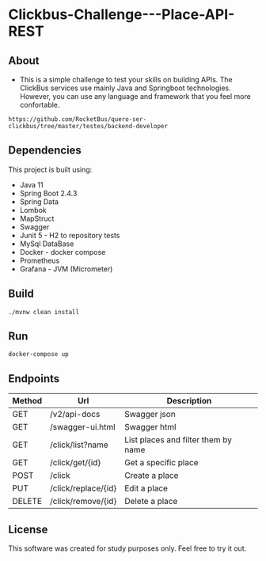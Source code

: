 # Clickbus-Challenge---Place-API-REST

## About
- This is a simple challenge to test your skills on building APIs. The ClickBus services use mainly Java and Springboot technologies. However, you can use any language and framework that you feel more confortable.
```
https://github.com/RocketBus/quero-ser-clickbus/tree/master/testes/backend-developer
```

## Dependencies

This project is built using:

- Java 11
- Spring Boot 2.4.3
- Spring Data
- Lombok
- MapStruct
- Swagger
- Junit 5 - H2 to repository tests
- MySql DataBase
- Docker - docker compose
- Prometheus
- Grafana - JVM (Micrometer)

## Build

```console
./mvnw clean install
```

## Run
```console
docker-compose up
```

## Endpoints

|Method | 	Url		| 	Description |
|-------| ------- | ----------- |
|GET| /v2/api-docs| 	Swagger json|
|GET|/swagger-ui.html| 	Swagger html|
|GET|/click/list?name| 	List places and filter them by name|
|GET|/click/get/{id}| 	Get a specific place|
|POST|/click| 	Create a place|
|PUT|/click/replace/{id}| 	Edit a place|
|DELETE|/click/remove/{id}| 	Delete a place|

## License 

This software was created for study purposes only. Feel free to try it out.

